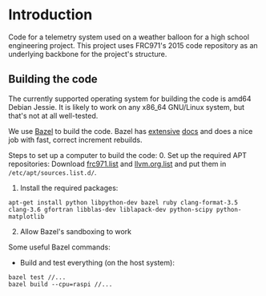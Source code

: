 # Introduction
Code for a telemetry system used on a weather balloon for a high school engineering project. This project uses FRC971's 2015 code repository as an underlying backbone for the project's structure.

## Building the code
The currently supported operating system for building the code is amd64 Debian Jessie. It is likely to work on any x86\_64 GNU/Linux system, but that's not at all well-tested.

We use [Bazel](http://bazel.io) to build the code. Bazel has [extensive](http://bazel.io/docs/build-ref.html) [docs](http://bazel.io/docs/build-encyclopedia.html) and does a nice job with fast, correct increment rebuilds.

Steps to set up a computer to build the code:
  0. Set up the required APT repositories:
     Download
	 [frc971.list](http://robotics.mvla.net/files/frc971/packages/frc971.list)
	 and
	 [llvm.org.list](http://robotics.mvla.net/files/frc971/packages/llvm.org.list)
	 and put them in `/etc/apt/sources.list.d/`.
  1. Install the required packages:
```console
apt-get install python libpython-dev bazel ruby clang-format-3.5 clang-3.6 gfortran libblas-dev liblapack-dev python-scipy python-matplotlib
```
  2. Allow Bazel's sandboxing to work

Some useful Bazel commands:
  * Build and test everything (on the host system):
```console
bazel test //...
bazel build --cpu=raspi //...
```
